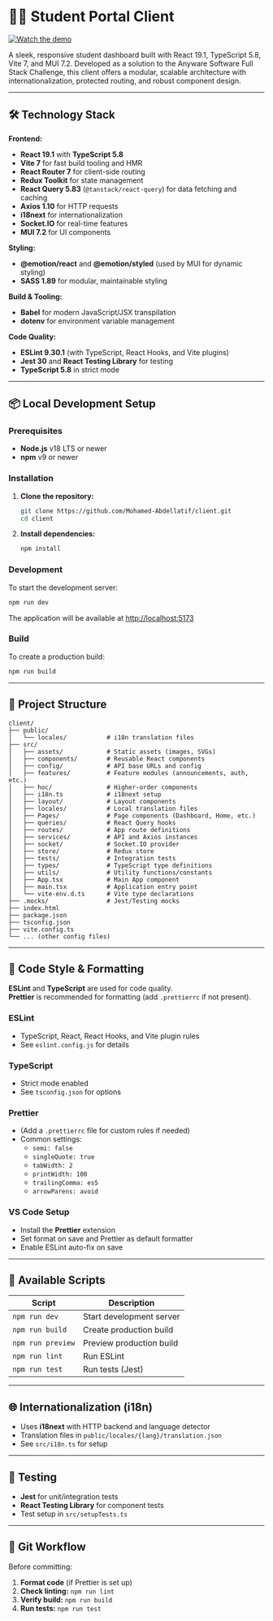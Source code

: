 # 🧑‍🎓 Student Portal Client

[![Watch the demo](https://img.youtube.com/vi/YTzDisvYtJ0/maxresdefault.jpg)](https://www.youtube.com/watch?v=YTzDisvYtJ0)

A sleek, responsive student dashboard built with React 19.1, TypeScript 5.8, Vite 7, and MUI 7.2. Developed as a solution to the Anyware Software Full Stack Challenge, this client offers a modular, scalable architecture with internationalization, protected routing, and robust component design.

---

## 🛠️ Technology Stack

**Frontend:**

- **React 19.1** with **TypeScript 5.8**
- **Vite 7** for fast build tooling and HMR
- **React Router 7** for client-side routing
- **Redux Toolkit** for state management
- **React Query 5.83** (`@tanstack/react-query`) for data fetching and caching
- **Axios 1.10** for HTTP requests
- **i18next** for internationalization
- **Socket.IO** for real-time features
- **MUI 7.2** for UI components

**Styling:**

- **@emotion/react** and **@emotion/styled** (used by MUI for dynamic styling)
- **SASS 1.89** for modular, maintainable styling

**Build & Tooling:**

- **Babel** for modern JavaScript/JSX transpilation
- **dotenv** for environment variable management

**Code Quality:**

- **ESLint 9.30.1** (with TypeScript, React Hooks, and Vite plugins)
- **Jest 30** and **React Testing Library** for testing
- **TypeScript 5.8** in strict mode

---

## 📦 Local Development Setup

### Prerequisites

- **Node.js** v18 LTS or newer
- **npm** v9 or newer

### Installation

1. **Clone the repository:**

   ```sh
   git clone https://github.com/Mohamed-Abdellatif/client.git
   cd client
   ```

2. **Install dependencies:**
   ```sh
   npm install
   ```

### Development

To start the development server:

```sh
npm run dev
```

The application will be available at [http://localhost:5173](http://localhost:5173)

### Build

To create a production build:

```sh
npm run build
```

---

## 📁 Project Structure

```
client/
├── public/
│   └── locales/           # i18n translation files
├── src/
│   ├── assets/            # Static assets (images, SVGs)
│   ├── components/        # Reusable React components
│   ├── config/            # API base URLs and config
│   ├── features/          # Feature modules (announcements, auth, etc.)
│   ├── hoc/               # Higher-order components
│   ├── i18n.ts            # i18next setup
│   ├── layout/            # Layout components
│   ├── locales/           # Local translation files
│   ├── Pages/             # Page components (Dashboard, Home, etc.)
│   ├── queries/           # React Query hooks
│   ├── routes/            # App route definitions
│   ├── services/          # API and Axios instances
│   ├── socket/            # Socket.IO provider
│   ├── store/             # Redux store
│   ├── tests/             # Integration tests
│   ├── types/             # TypeScript type definitions
│   ├── utils/             # Utility functions/constants
│   ├── App.tsx            # Main App component
│   ├── main.tsx           # Application entry point
│   └── vite-env.d.ts      # Vite type declarations
├── .mocks/                # Jest/Testing mocks
├── index.html
├── package.json
├── tsconfig.json
├── vite.config.ts
└── ... (other config files)
```

---

## 📝 Code Style & Formatting

**ESLint** and **TypeScript** are used for code quality.  
**Prettier** is recommended for formatting (add `.prettierrc` if not present).

### ESLint

- TypeScript, React, React Hooks, and Vite plugin rules
- See `eslint.config.js` for details

### TypeScript

- Strict mode enabled
- See `tsconfig.json` for options

### Prettier

- (Add a `.prettierrc` file for custom rules if needed)
- Common settings:
  - `semi: false`
  - `singleQuote: true`
  - `tabWidth: 2`
  - `printWidth: 100`
  - `trailingComma: es5`
  - `arrowParens: avoid`

### VS Code Setup

- Install the **Prettier** extension
- Set format on save and Prettier as default formatter
- Enable ESLint auto-fix on save

---

## 🔧 Available Scripts

| Script            | Description              |
| ----------------- | ------------------------ |
| `npm run dev`     | Start development server |
| `npm run build`   | Create production build  |
| `npm run preview` | Preview production build |
| `npm run lint`    | Run ESLint               |
| `npm run test`    | Run tests (Jest)         |

---

## 🌐 Internationalization (i18n)

- Uses **i18next** with HTTP backend and language detector
- Translation files in `public/locales/{lang}/translation.json`
- See `src/i18n.ts` for setup

---

## 🧪 Testing

- **Jest** for unit/integration tests
- **React Testing Library** for component tests
- Test setup in `src/setupTests.ts`

---

## 🔄 Git Workflow

Before committing:

1. **Format code** (if Prettier is set up)
2. **Check linting:** `npm run lint`
3. **Verify build:** `npm run build`
4. **Run tests:** `npm run test`
